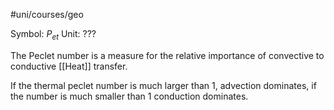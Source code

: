 #uni/courses/geo 

Symbol: $P_{et}$
Unit: ???

The Peclet number is a measure for the relative importance of convective to conductive [[Heat]] transfer.

If the thermal peclet number is much larger than $1$, advection dominates, if the number is much smaller than $1$ conduction dominates.